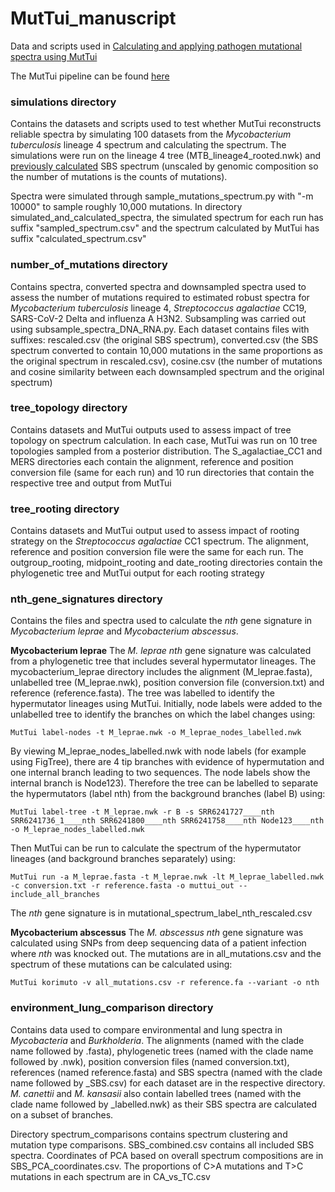 # MutTui_manuscript
Data and scripts used in [Calculating and applying pathogen mutational spectra using MutTui](https://www.biorxiv.org/content/10.1101/2023.06.15.545111v1)

The MutTui pipeline can be found [here](https://github.com/chrisruis/MutTui)

### simulations directory
Contains the datasets and scripts used to test whether MutTui reconstructs reliable spectra by simulating 100 datasets from the *Mycobacterium tuberculosis* lineage 4 spectrum and calculating the spectrum. The simulations were run on the lineage 4 tree (MTB_lineage4_rooted.nwk) and [previously calculated](https://www.biorxiv.org/content/10.1101/2022.07.13.499881v1) SBS spectrum (unscaled by genomic composition so the number of mutations is the counts of mutations).

Spectra were simulated through sample_mutations_spectrum.py with "-m 10000" to sample roughly 10,000 mutations. In directory simulated_and_calculated_spectra, the simulated spectrum for each run has suffix "sampled_spectrum.csv" and the spectrum calculated by MutTui has suffix "calculated_spectrum.csv"

### number_of_mutations directory
Contains spectra, converted spectra and downsampled spectra used to assess the number of mutations required to estimated robust spectra for *Mycobacterium tuberculosis* lineage 4, *Streptococcus agalactiae* CC19, SARS-CoV-2 Delta and influenza A H3N2. Subsampling was carried out using subsample_spectra_DNA_RNA.py. Each dataset contains files with suffixes: rescaled.csv (the original SBS spectrum), converted.csv (the SBS spectrum converted to contain 10,000 mutations in the same proportions as the original spectrum in rescaled.csv), cosine.csv (the number of mutations and cosine similarity between each downsampled spectrum and the original spectrum)

### tree_topology directory
Contains datasets and MutTui outputs used to assess impact of tree topology on spectrum calculation. In each case, MutTui was run on 10 tree topologies sampled from a posterior distribution. The S_agalactiae_CC1 and MERS directories each contain the alignment, reference and position conversion file (same for each run) and 10 run directories that contain the respective tree and output from MutTui

### tree_rooting directory
Contains datasets and MutTui output used to assess impact of rooting strategy on the *Streptococcus agalactiae* CC1 spectrum. The alignment, reference and position conversion file were the same for each run. The outgroup_rooting, midpoint_rooting and date_rooting directories contain the phylogenetic tree and MutTui output for each rooting strategy


### nth_gene_signatures directory
Contains the files and spectra used to calculate the *nth* gene signature in *Mycobacterium leprae* and *Mycobacterium abscessus*.

**Mycobacterium leprae**
The *M. leprae nth* gene signature was calculated from a phylogenetic tree that includes several hypermutator lineages. The mycobacterium_leprae directory includes the alignment (M_leprae.fasta), unlabelled tree (M_leprae.nwk), position conversion file (conversion.txt) and reference (reference.fasta). The tree was labelled to identify the hypermutator lineages using MutTui. Initially, node labels were added to the unlabelled tree to identify the branches on which the label changes using:
```
MutTui label-nodes -t M_leprae.nwk -o M_leprae_nodes_labelled.nwk
```

By viewing M_leprae_nodes_labelled.nwk with node labels (for example using FigTree), there are 4 tip branches with evidence of hypermutation and one internal branch leading to two sequences. The node labels show the internal branch is Node123). Therefore the tree can be labelled to separate the hypermutators (label nth) from the background branches (label B) using:
```
MutTui label-tree -t M_leprae.nwk -r B -s SRR6241727____nth SRR6241736_1____nth SRR6241800____nth SRR6241758____nth Node123____nth -o M_leprae_nodes_labelled.nwk
```

Then MutTui can be run to calculate the spectrum of the hypermutator lineages (and background branches separately) using:
```
MutTui run -a M_leprae.fasta -t M_leprae.nwk -lt M_leprae_labelled.nwk -c conversion.txt -r reference.fasta -o muttui_out --include_all_branches
```

The *nth* gene signature is in mutational_spectrum_label_nth_rescaled.csv

**Mycobacterium abscessus**
The *M. abscessus nth* gene signature was calculated using SNPs from deep sequencing data of a patient infection where *nth* was knocked out. The mutations are in all_mutations.csv and the spectrum of these mutations can be calculated using:
```
MutTui korimuto -v all_mutations.csv -r reference.fa --variant -o nth
```

### environment_lung_comparison directory
Contains data used to compare environmental and lung spectra in *Mycobacteria* and *Burkholderia*. The alignments (named with the clade name followed by .fasta), phylogenetic trees (named with the clade name followed by .nwk), position conversion files (named conversion.txt), references (named reference.fasta) and SBS spectra (named with the clade name followed by \_SBS.csv) for each dataset are in the respective directory. *M. canettii* and *M. kansasii* also contain labelled trees (named with the clade name followed by \_labelled.nwk) as their SBS spectra are calculated on a subset of branches.

Directory spectrum_comparisons contains spectrum clustering and mutation type comparisons. SBS_combined.csv contains all included SBS spectra. Coordinates of PCA based on overall spectrum compositions are in SBS_PCA_coordinates.csv. The proportions of C>A mutations and T>C mutations in each spectrum are in CA_vs_TC.csv
